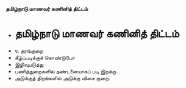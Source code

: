 **தமிழ்நாடு மாணவர் கணினித் திட்டம்**
- # தமிழ்நாடு மாணவர் கணினித் திட்டம்
- v. தரங்குறை
- கீழ்ப்படிக்குக் கொண்டுபோ
- இழிவுபடுத்து
- பணித்துறைகளில் தண்டனையாகப் படி இறக்கு
- அடுக்குத் திறங்களில் அடுக்கு விசை குறை.


